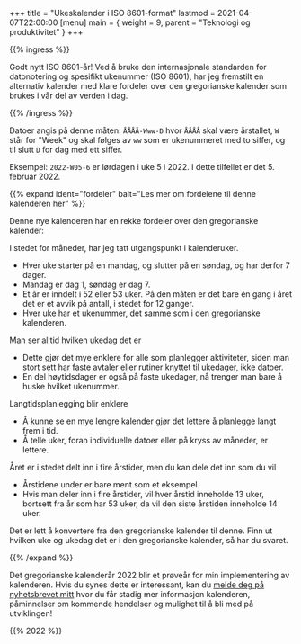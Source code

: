 +++
title = "Ukeskalender i ISO 8601-format"
lastmod = 2021-04-07T22:00:00
[menu]
main = { weight = 9, parent = "Teknologi og produktivitet" }
+++

<!-- markdownlint-disable -->

{{% ingress %}}

Godt nytt ISO 8601-år! Ved å bruke den internasjonale standarden for datonotering og spesifikt
ukenummer (ISO 8601), har jeg fremstilt en alternativ kalender med klare fordeler over den
gregorianske kalender som brukes i vår del av verden i dag.

{{% /ingress %}}

Datoer angis på denne måten: ```ÅÅÅÅ-Www-D``` hvor ```ÅÅÅÅ``` skal være årstallet,
``` W ``` står for "Week" og skal følges av ```ww``` som er ukenummeret med to siffer,
og til slutt ```D``` for dag med ett siffer.

Eksempel: ```2022-W05-6``` er lørdagen i uke 5 i 2022. I dette tilfellet er det 5. februar 2022.

{{% expand
 ident="fordeler"
 bait="Les mer om fordelene til denne kalenderen her"
%}}

Denne nye kalenderen har en rekke fordeler over den gregorianske kalender:

I stedet for måneder, har jeg tatt utgangspunkt i kalenderuker.

- Hver uke starter på en mandag, og slutter på en søndag, og har derfor 7 dager.
- Mandag er dag 1, søndag er dag 7.
- Et år er inndelt i 52 eller 53 uker. På den måten er det bare én gang i året det er et
avvik på antall, i stedet for 12 ganger.
- Hver uke har et ukenummer, det samme som i den gregorianske kalenderen.  

Man ser alltid hvilken ukedag det er

- Dette gjør det mye enklere for alle som planlegger aktiviteter, siden man stort sett
har faste avtaler eller rutiner knyttet til ukedager, ikke datoer.
- En del høytidsdager er også på faste ukedager, nå trenger man bare å huske hvilket
ukenummer.  

Langtidsplanlegging blir enklere

- Å kunne se en mye lengre kalender gjør det lettere å planlegge langt frem i tid.
- Å telle uker, foran individuelle datoer eller på kryss av måneder, er lettere.  

Året er i stedet delt inn i fire årstider, men du kan dele det inn som du vil

- Årstidene under er bare ment som et eksempel.
- Hvis man deler inn i fire årstider, vil hver årstid inneholde 13 uker, bortsett fra
år som har 53 uker, da vil den siste årstiden inneholde 14 uker.  

Det er lett å konvertere fra den gregorianske kalender til denne. Finn ut hvilken uke og
ukedag det er i den gregorianske kalender, så har du svaret.  

{{% /expand %}}

Det gregorianske kalenderår 2022 blir et prøveår for min implementering av kalenderen. Hvis
du synes dette er interessant, kan du
[melde deg på nyhetsbrevet mitt](https://tinyletter.com/pdog) hvor du får stadig mer
informasjon kalenderen, påminnelser om kommende hendelser og mulighet til å bli med på
utviklingen!

{{% 2022 %}}
